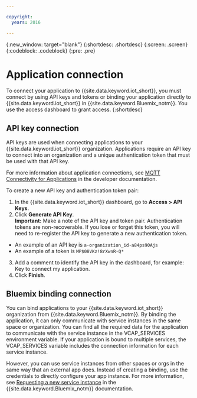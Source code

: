 ```yaml
---

copyright:
  years: 2016

---
```


{:new_window: target="blank"}
{:shortdesc: .shortdesc}
{:screen: .screen}
{:codeblock: .codeblock}
{:pre: .pre}

# Application connection
To connect your application to {{site.data.keyword.iot_short}}, you must connect by using API keys and tokens or binding your application directly to {{site.data.keyword.iot_short}} in {{site.data.keyword.Bluemix_notm}}. You use the access dashboard to grant access.
{:shortdesc}

## API key connection
API keys are used when connecting applications to your {{site.data.keyword.iot_short}} organization. Applications require an API key to connect into an organization and a unique authentication token that must be used with that API key.  

For more information about application connections, see [MQTT Connectivity for Applications](https://docs.internetofthings.ibmcloud.com/applications/mqtt.html) in the developer documentation.

To create a new API key and authentication token pair:  
1.	In the {{site.data.keyword.iot_short}} dashboard, go to **Access > API Keys**.  
2.	Click **Generate API Key**.  
**Important:** Make a note of the API key and token pair. Authentication tokens are non-recoverable. If you lose or forget this token, you will need to re-register the API key to generate a new authentication token. <!-- [note: How is this done? The only way in the UI is to revoke a key and then generate a new one. -->
 - An example of an API key is `a-organization_id-a84ps90Ajs`  
 - An example of a token is `MP$08VKz!8rXwnR-Q*`  
3.	Add a comment to identify the API key in the dashboard, for example: Key to connect my application.
4.	Click **Finish**.



## Bluemix binding connection
You can bind applications to your {{site.data.keyword.iot_short}} organization from {{site.data.keyword.Bluemix_notm}}. By binding the application, it can only communicate with service instances in the same space or organization. You can find all the required data for the application to communicate with the service instance in the VCAP_SERVICES environment variable. If your application is bound to multiple services, the VCAP_SERVICES variable includes the connection information for each service instance.  

However, you can use service instances from other spaces or orgs in the same way that an external app does. Instead of creating a binding, use the credentials to directly configure your app instance. For more information, see [Requesting a new service instance](https://console.{DomainName}/docs/services/reqnsi.html#req_instance) in the {{site.data.keyword.Bluemix_notm}} documentation.
